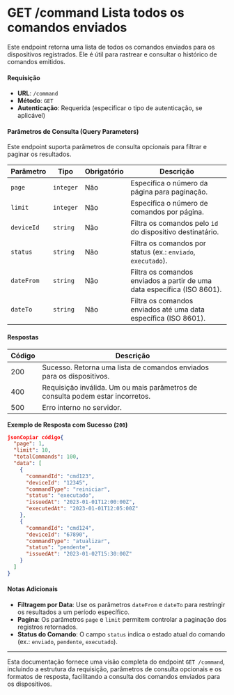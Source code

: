 # GET /command Lista todos os comandos enviados

Este endpoint retorna uma lista de todos os comandos enviados para os dispositivos registrados. Ele é útil para rastrear e consultar o histórico de comandos emitidos.

#### Requisição

* **URL**: `/command`
* **Método**: `GET`
* **Autenticação**: Requerida (especificar o tipo de autenticação, se aplicável)

#### Parâmetros de Consulta (Query Parameters)

Este endpoint suporta parâmetros de consulta opcionais para filtrar e paginar os resultados.

| Parâmetro  | Tipo      | Obrigatório | Descrição                                                               |
| ---------- | --------- | ----------- | ----------------------------------------------------------------------- |
| `page`     | `integer` | Não         | Especifica o número da página para paginação.                           |
| `limit`    | `integer` | Não         | Especifica o número de comandos por página.                             |
| `deviceId` | `string`  | Não         | Filtra os comandos pelo `id` do dispositivo destinatário.               |
| `status`   | `string`  | Não         | Filtra os comandos por status (ex.: `enviado`, `executado`).            |
| `dateFrom` | `string`  | Não         | Filtra os comandos enviados a partir de uma data específica (ISO 8601). |
| `dateTo`   | `string`  | Não         | Filtra os comandos enviados até uma data específica (ISO 8601).         |

#### Respostas

| Código | Descrição                                                                      |
| ------ | ------------------------------------------------------------------------------ |
| 200    | Sucesso. Retorna uma lista de comandos enviados para os dispositivos.          |
| 400    | Requisição inválida. Um ou mais parâmetros de consulta podem estar incorretos. |
| 500    | Erro interno no servidor.                                                      |

**Exemplo de Resposta com Sucesso (`200`)**

```json
jsonCopiar código{
  "page": 1,
  "limit": 10,
  "totalCommands": 100,
  "data": [
    {
      "commandId": "cmd123",
      "deviceId": "12345",
      "commandType": "reiniciar",
      "status": "executado",
      "issuedAt": "2023-01-01T12:00:00Z",
      "executedAt": "2023-01-01T12:05:00Z"
    },
    {
      "commandId": "cmd124",
      "deviceId": "67890",
      "commandType": "atualizar",
      "status": "pendente",
      "issuedAt": "2023-01-02T15:30:00Z"
    }
  ]
}
```

#### Notas Adicionais

* **Filtragem por Data**: Use os parâmetros `dateFrom` e `dateTo` para restringir os resultados a um período específico.
* **Pagina**: Os parâmetros `page` e `limit` permitem controlar a paginação dos registros retornados.
* **Status do Comando**: O campo `status` indica o estado atual do comando (ex.: `enviado`, `pendente`, `executado`).

***

Esta documentação fornece uma visão completa do endpoint `GET /command`, incluindo a estrutura da requisição, parâmetros de consulta opcionais e os formatos de resposta, facilitando a consulta dos comandos enviados para os dispositivos.
